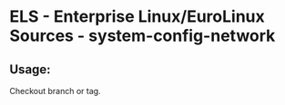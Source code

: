 # ELS - Enterprise Linux/EuroLinux Sources - system-config-network 
## Usage:
  Checkout branch or tag.
